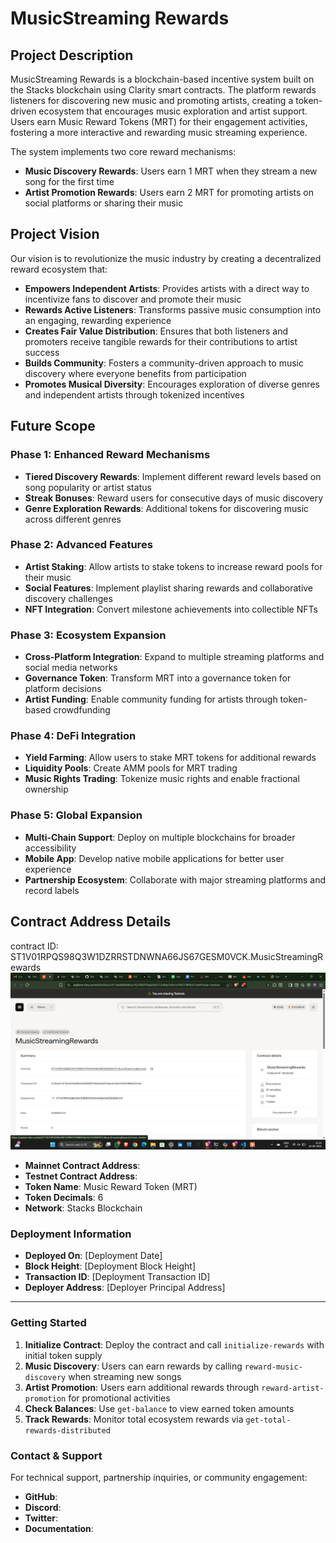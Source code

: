 # MusicStreaming Rewards

## Project Description

MusicStreaming Rewards is a blockchain-based incentive system built on the Stacks blockchain using Clarity smart contracts. The platform rewards listeners for discovering new music and promoting artists, creating a token-driven ecosystem that encourages music exploration and artist support. Users earn Music Reward Tokens (MRT) for their engagement activities, fostering a more interactive and rewarding music streaming experience.

The system implements two core reward mechanisms:
- **Music Discovery Rewards**: Users earn 1 MRT when they stream a new song for the first time
- **Artist Promotion Rewards**: Users earn 2 MRT for promoting artists on social platforms or sharing their music

## Project Vision

Our vision is to revolutionize the music industry by creating a decentralized reward ecosystem that:

- **Empowers Independent Artists**: Provides artists with a direct way to incentivize fans to discover and promote their music
- **Rewards Active Listeners**: Transforms passive music consumption into an engaging, rewarding experience
- **Creates Fair Value Distribution**: Ensures that both listeners and promoters receive tangible rewards for their contributions to artist success
- **Builds Community**: Fosters a community-driven approach to music discovery where everyone benefits from participation
- **Promotes Musical Diversity**: Encourages exploration of diverse genres and independent artists through tokenized incentives

## Future Scope

### Phase 1: Enhanced Reward Mechanisms
- **Tiered Discovery Rewards**: Implement different reward levels based on song popularity or artist status
- **Streak Bonuses**: Reward users for consecutive days of music discovery
- **Genre Exploration Rewards**: Additional tokens for discovering music across different genres

### Phase 2: Advanced Features
- **Artist Staking**: Allow artists to stake tokens to increase reward pools for their music
- **Social Features**: Implement playlist sharing rewards and collaborative discovery challenges
- **NFT Integration**: Convert milestone achievements into collectible NFTs

### Phase 3: Ecosystem Expansion
- **Cross-Platform Integration**: Expand to multiple streaming platforms and social media networks
- **Governance Token**: Transform MRT into a governance token for platform decisions
- **Artist Funding**: Enable community funding for artists through token-based crowdfunding

### Phase 4: DeFi Integration
- **Yield Farming**: Allow users to stake MRT tokens for additional rewards
- **Liquidity Pools**: Create AMM pools for MRT trading
- **Music Rights Trading**: Tokenize music rights and enable fractional ownership

### Phase 5: Global Expansion
- **Multi-Chain Support**: Deploy on multiple blockchains for broader accessibility
- **Mobile App**: Develop native mobile applications for better user experience
- **Partnership Ecosystem**: Collaborate with major streaming platforms and record labels

## Contract Address Details

contract ID: ST1V01RPQS98Q3W1DZRRSTDNWNA66JS67GESM0VCK.MusicStreamingRewards
![alt text](<Screenshot 2025-08-26 121618.png>)

- **Mainnet Contract Address**: 
- **Testnet Contract Address**: 
- **Token Name**: Music Reward Token (MRT)
- **Token Decimals**: 6
- **Network**: Stacks Blockchain

### Deployment Information
- **Deployed On**: [Deployment Date]
- **Block Height**: [Deployment Block Height]
- **Transaction ID**: [Deployment Transaction ID]
- **Deployer Address**: [Deployer Principal Address]

---

### Getting Started

1. **Initialize Contract**: Deploy the contract and call `initialize-rewards` with initial token supply
2. **Music Discovery**: Users can earn rewards by calling `reward-music-discovery` when streaming new songs
3. **Artist Promotion**: Users earn additional rewards through `reward-artist-promotion` for promotional activities
4. **Check Balances**: Use `get-balance` to view earned token amounts
5. **Track Rewards**: Monitor total ecosystem rewards via `get-total-rewards-distributed`

### Contact & Support

For technical support, partnership inquiries, or community engagement:
- **GitHub**: 
- **Discord**: 
- **Twitter**:
- **Documentation**:

